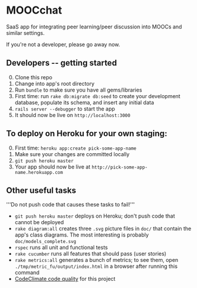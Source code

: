MOOCchat
========

SaaS app for integrating peer learning/peer discussion into MOOCs and
similar settings.

If you're not a developer, please go away now.

## Developers -- getting started

0. Clone this repo
0. Change into app's root directory
0. Run `bundle` to make sure you have all gems/libraries
0. First time: run `rake db:migrate db:seed` to create your development
database, populate its schema, and insert any initial data
0. `rails server --debugger` to start the app
0. It should now be live on `http://localhost:3000`

## To deploy on Heroku for your own staging:

0. First time: `heroku app:create pick-some-app-name`
0. Make sure your changes are committed locally
0. `git push heroku master`
0. Your app should now be live at `http://pick-some-app-name.herokuapp.com`

## Other useful tasks

'''Do not push code that causes these tasks to fail!'''

* `git push heroku master` deploys on Heroku; don't push code that
cannot be deployed
* `rake diagram:all` creates three `.svg` picture files in `doc/` that
contain the app's class diagrams.  The most interesting is probably `doc/models_complete.svg`
* `rspec` runs all unit and functional tests
* `rake cucumber` runs all features that should pass (user stories)
* `rake metrics:all` generates a bunch of metrics; to see them, open
`./tmp/metric_fu/output/index.html` in a browser after running this
command
* [CodeClimate code
quality](https://codeclimate.com/github/ucberkeley/moocchat) for this project

